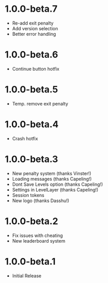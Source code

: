 # 1.0.0-beta.7
- Re-add exit penalty
- Add version selection
- Better error handling

# 1.0.0-beta.6
- Continue button hotfix

# 1.0.0-beta.5
- Temp. remove exit penalty

# 1.0.0-beta.4
- Crash hotfix

# 1.0.0-beta.3
- New penalty system (thanks Vinster!)
- Loading messages (thanks Capeling!)
- Dont Save Levels option (thanks Capeling!)
- Settings in LevelLayer (thanks Capeling!)
- Session tokens
- New logo (thanks Dasshu!)

# 1.0.0-beta.2
- Fix issues with cheating
- New leaderboard system

# 1.0.0-beta.1
- Initial Release

